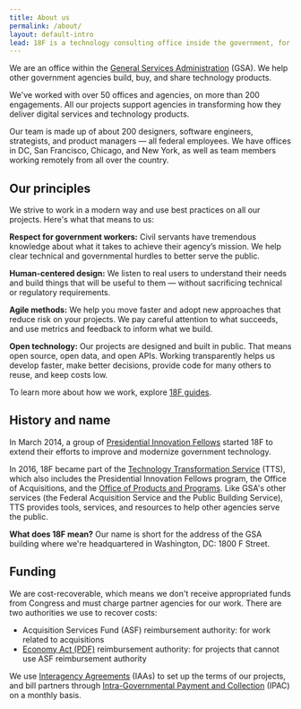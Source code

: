 ```yaml
---
title: About us
permalink: /about/
layout: default-intro
lead: 18F is a technology consulting office inside the government, for the government.
---
```


<!-- set of 3 logos -->
<!-- <img src="{{ site.baseurl }}/assets/img/logos/gsa-logo.svg" alt="GSA" width="80"> <img src="{{ site.baseurl }}/assets/img/logos/tts-logo.png" alt="TTS logo: pixelated map of the continental United States" width="80"> <img src="{{ site.baseurl }}/assets/img/logos/18F-Logo-S.png" alt="18F" width="80"> -->

We are an office within the [General Services Administration](https://www.gsa.gov/) (GSA). We help other government agencies build, buy, and share technology products.

We've worked with over 50 offices and agencies, on more than 200 engagements. All our projects support agencies in transforming how they deliver digital services and technology products.

Our team is made up of about 200 designers, software engineers, strategists, and product managers — all federal employees. We have offices in DC, San Francisco, Chicago, and New York, as well as team members working remotely from all over the country.

## Our principles

We strive to work in a modern way and use best practices on all our projects. Here's what that means to us:

**Respect for government workers:** Civil servants have tremendous knowledge about what it takes to achieve their agency’s mission. We help clear technical and governmental hurdles to better serve the public.

**Human-centered design:** We listen to real users to understand their needs and build things that will be useful to them — without sacrificing technical or regulatory requirements.

**Agile methods:** We help you move faster and adopt new approaches that reduce risk on your projects. We pay careful attention to what succeeds, and use metrics and feedback to inform what we build.

**Open technology:** Our projects are designed and built in public. That means open source, open data, and open APIs. Working transparently helps us develop faster, make better decisions, provide code for many others to reuse, and keep costs low.

To learn more about how we work, explore [18F guides](https://pages.18f.gov/guides/).

## History and name

In March 2014, a group of [Presidential Innovation Fellows](https://presidentialinnovationfellows.gov/) started 18F to extend their efforts to improve and modernize government technology.

In 2016, 18F became part of the [Technology Transformation Service](https://www.gsa.gov/tts) (TTS), which also includes the Presidential Innovation Fellows program, the Office of Acquisitions, and the [Office of Products and Programs](https://www.gsa.gov/portal/content/124174). Like GSA's other services (the Federal Acquisition Service and the Public Building Service), TTS provides tools, services, and resources to help other agencies serve the public.

**What does 18F mean?** Our name is short for the address of the GSA building where we're headquartered in Washington, DC: 1800 F Street.

## Funding

We are cost-recoverable, which means we don't receive appropriated funds from Congress and must charge partner agencies for our work. There are two authorities we use to recover costs:

- Acquisition Services Fund (ASF) reimbursement authority: for work related to acquisitions
- [Economy Act (PDF)](http://www.gc.noaa.gov/documents/mou-economyact.pdf) reimbursement authority: for projects that cannot use ASF reimbursement authority

We use [Interagency Agreements](https://pages.18f.gov/iaa-forms/) (IAAs) to set up the terms of our projects, and bill partners through [Intra-Governmental Payment and Collection](https://www.fiscal.treasury.gov/fsservices/gov/acctg/ipac/ipac_home.htm) (IPAC) on a monthly basis.
